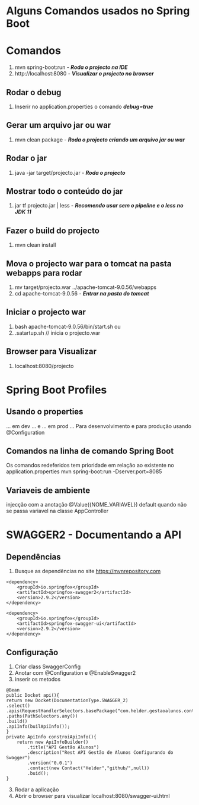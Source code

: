 # Alguns Comandos usados no Spring Boot

# Comandos
1. mvn spring-boot:run - ***Roda o projecto na IDE***
2. http://localhost:8080  - ***Visualizar o projecto no browser***
## Rodar o debug
1. Inserir no application.properties o comando ***debug=true***
## Gerar um arquivo jar ou war
1. mvn clean package - ***Roda o projecto criando um arquivo jar ou war***
## Rodar o jar
1. java -jar target/projecto.jar - ***Roda o projecto***
## Mostrar todo o conteúdo do jar 
1. jar tf projecto.jar | less - ***Recomendo usar sem o pipeline e o less no JDK 11***
## Fazer o build do projecto
1. mvn clean install
## Mova o projecto war para o tomcat na pasta webapps para rodar
1. mv target/projecto.war ../apache-tomcat-9.0.56/webapps
2. cd apache-tomcat-9.0.56 - ***Entrar na pasta do tomcat***
## Iniciar o projecto war
1. bash apache-tomcat-9.0.56/bin/start.sh ou
2. .satartup.sh // inicia o projecto.war
## Browser para Visualizar
1. localhost:8080/projecto

# Spring Boot Profiles

## Usando o properties
... em dev ... e ... em prod ...
Para desenvolvimento e para produção
usando @Configuration
## Comandos na linha de comando Spring Boot
Os comandos redeferidos tem prioridade em relação ao existente no application.properties
mvn spring-boot:run -Dserver.port=8085
## Variaveis de ambiente
injecção com a anotação  @Value({NOME_VARIAVEL})
default quando não se passa variavel
na classe AppController
# SWAGGER2 - Documentando a API
## Dependências
1. Busque as dependências no site https://mvnrepository.com 
```
<dependency>
    <groupId>io.springfox</groupId>
    <artifactId>springfox-swagger2</artifactId>
    <version>2.9.2</version>
</dependency>

<dependency>
    <groupId>io.springfox</groupId>
    <artifactId>springfox-swagger-ui</artifactId>
    <version>2.9.2</version>
</dependency>
```

## Configuração
1. Criar class SwaggerConfig
2. Anotar com @Configuration e @EnableSwagger2
3. inserir os metodos
```
@Bean
public Docket api(){
return new Docket(DocumentationType.SWAGGER_2)
.select()
.apis(RequestHandlerSelectors.basePackage("com.helder.gestaoalunos.controller"))
.paths(PathSelectors.any())
.build()
.apiInfo(builApiInfo());
}
private ApiInfo constroiApiInfo(){
    return new ApiInfoBuilder()
        .title("API Gestão Alunos")
        .description("Rest API Gestão de Alunos Configurando do Swagger")
        .version("0.0.1")
        .contact(new Contact("Helder","github/",null))
        .buid();
}
```
3. Rodar a aplicação
4. Abrir o browser para visualizar
localhost:8080/swagger-ui.html
